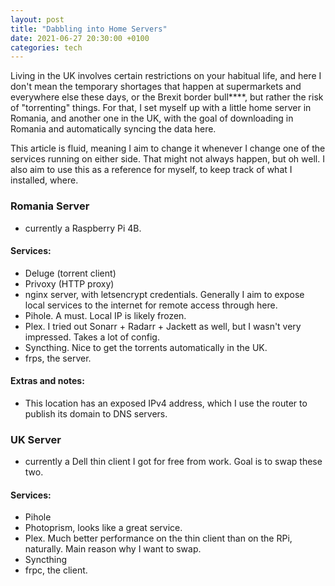 ```yaml
---
layout: post
title: "Dabbling into Home Servers"
date: 2021-06-27 20:30:00 +0100
categories: tech
--- 
```

Living in the UK involves certain restrictions on your habitual life, and here I don't mean the temporary shortages that happen at supermarkets and everywhere else these days, or the Brexit border bull****, but rather the risk of "torrenting" things. For that, I set myself up with a little home server in Romania, and another one in the UK, with the goal of downloading in Romania and automatically syncing the data here.

This article is fluid, meaning I aim to change it whenever I change one of the services running on either side. That might not always happen, but oh well. I also aim to use this as a reference for myself, to keep track of what I installed, where.

### Romania Server
- currently a Raspberry Pi 4B.

#### Services:
- Deluge (torrent client)
- Privoxy (HTTP proxy)
- nginx server, with letsencrypt credentials. Generally I aim to expose local services to the internet for remote access through here.
- Pihole. A must. Local IP is likely frozen.
- Plex. I tried out Sonarr + Radarr + Jackett as well, but I wasn't very impressed. Takes a lot of config.
- Syncthing. Nice to get the torrents automatically in the UK.
- frps, the server.

#### Extras and notes:
- This location has an exposed IPv4 address, which I use the router to publish its domain to DNS servers.

### UK Server
- currently a Dell thin client I got for free from work. Goal is to swap these two.

#### Services:
- Pihole
- Photoprism, looks like a great service.
- Plex. Much better performance on the thin client than on the RPi, naturally. Main reason why I want to swap.
- Syncthing
- frpc, the client.